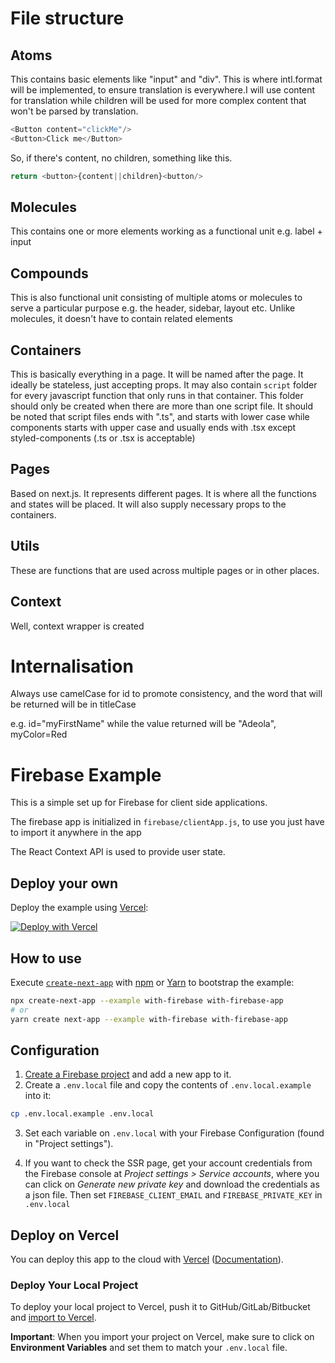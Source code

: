 # File structure

## Atoms

This contains basic elements like "input" and "div". This is where intl.format will be implemented, to ensure translation is everywhere.I will use content for translation while children will be used for more complex content that won't be parsed by translation.

```ts
<Button content="clickMe"/>
<Button>Click me</Button>
```

So, if there's content, no children, something like this.

```ts
return <button>{content||children}<button/>
```

## Molecules

This contains one or more elements working as a functional unit e.g. label + input

## Compounds

This is also functional unit consisting of multiple atoms or molecules to serve a particular purpose e.g. the header, sidebar, layout etc. Unlike molecules, it doesn't have to contain related elements

## Containers

This is basically everything in a page. It will be named after the page. It ideally be stateless, just accepting props.
It may also contain `script` folder for every javascript function that only runs in that container. This folder should only be created when there are more than one script file.
It should be noted that script files ends with ".ts", and starts with lower case while components starts with upper case and usually ends with .tsx except styled-components (.ts or .tsx is acceptable)

## Pages

Based on next.js. It represents different pages. It is where all the functions and states will be placed. It will also supply necessary props to the containers.

## Utils

These are functions that are used across multiple pages or in other places.

## Context

Well, context wrapper is created

# Internalisation

Always use camelCase for id to promote consistency, and the word that will be returned will be in titleCase

e.g. id="myFirstName" while the value returned will be "Adeola", myColor=Red

# Firebase Example

This is a simple set up for Firebase for client side applications.

The firebase app is initialized in `firebase/clientApp.js`, to use you just have to import it anywhere in the app

The React Context API is used to provide user state.

## Deploy your own

Deploy the example using [Vercel](https://vercel.com?utm_source=github&utm_medium=readme&utm_campaign=next-example):

[![Deploy with Vercel](https://vercel.com/button)](https://vercel.com/new/git/external?repository-url=https://github.com/vercel/next.js/tree/canary/examples/with-firebase&project-name=with-firebase&repository-name=with-firebase)

## How to use

Execute [`create-next-app`](https://github.com/vercel/next.js/tree/canary/packages/create-next-app) with [npm](https://docs.npmjs.com/cli/init) or [Yarn](https://yarnpkg.com/lang/en/docs/cli/create/) to bootstrap the example:

```bash
npx create-next-app --example with-firebase with-firebase-app
# or
yarn create next-app --example with-firebase with-firebase-app
```

## Configuration

1. [Create a Firebase project](https://console.firebase.google.com/u/0/) and add a new app to it.
2. Create a `.env.local` file and copy the contents of `.env.local.example` into it:

```bash
cp .env.local.example .env.local
```

3. Set each variable on `.env.local` with your Firebase Configuration (found in "Project settings").

4. If you want to check the SSR page, get your account credentials from the Firebase console at _Project settings > Service accounts_, where you can click on _Generate new private key_ and download the credentials as a json file. Then set `FIREBASE_CLIENT_EMAIL` and `FIREBASE_PRIVATE_KEY` in `.env.local`

## Deploy on Vercel

You can deploy this app to the cloud with [Vercel](https://vercel.com?utm_source=github&utm_medium=readme&utm_campaign=next-example) ([Documentation](https://nextjs.org/docs/deployment)).

### Deploy Your Local Project

To deploy your local project to Vercel, push it to GitHub/GitLab/Bitbucket and [import to Vercel](https://vercel.com/new?utm_source=github&utm_medium=readme&utm_campaign=next-example).

**Important**: When you import your project on Vercel, make sure to click on **Environment Variables** and set them to match your `.env.local` file.
